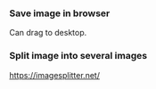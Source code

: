 ### Save image in browser

Can drag to desktop.


### Split image into several images

https://imagesplitter.net/